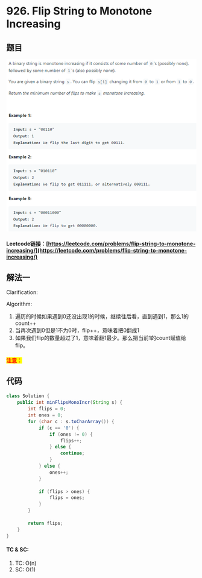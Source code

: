# 926. Flip String to Monotone Increasing

## 题目

![](<../../.gitbook/assets/image (36).png>)

#### Leetcode链接：[https://leetcode.com/problems/flip-string-to-monotone-increasing/](https://leetcode.com/problems/flip-string-to-monotone-increasing/)

## 解法一

Clarification:&#x20;

Algorithm:&#x20;

1. 遍历的时候如果遇到0还没出现1的时候，继续往后看，直到遇到1，那么1的count++
2. 当再次遇到0但是1不为0时，flip++，意味着把0翻成1
3. 如果我们flip的数量超过了1，意味着翻1最少。那么把当前1的count赋值给flip。

#### <mark style="color:red;">注意：</mark>

## 代码

```java
class Solution {
    public int minFlipsMonoIncr(String s) {
        int flips = 0;
        int ones = 0;
        for (char c : s.toCharArray()) {
            if (c == '0') {
                if (ones != 0) {
                    flips++;
                } else {
                    continue;
                }
            } else {
                ones++;
            }
            
            if (flips > ones) {
                flips = ones;
            }
        }
        
        return flips;
    }
}
```

#### TC & SC:&#x20;

1. TC: O(n)
2. SC: O(1)
